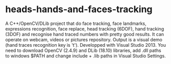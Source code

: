 # heads-hands-and-faces-tracking
A C++/OpenCV/DLib project that do face tracking, face landmarks, expressions recognition, face replace, head tracking (6DOF), hand tracking (3DOF) and recognise hand traced numbers with pretty good results.
It can operate on webcam, videos or pictures repository.
Output is a visual demo (hand traces recognition key is 't').
Developped with Visual Studio 2013.
You need to download OpenCV (2.4.9) and DLib (18.10) libraries, add .dll paths to windows $PATH and change include + .lib paths in Visual Studio Settings.
